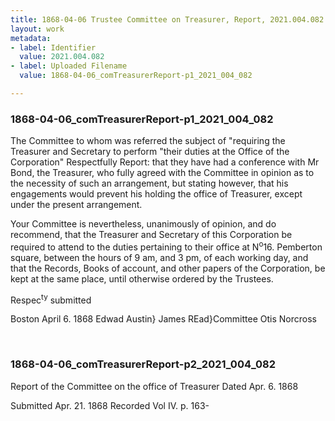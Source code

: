 ```yaml
---
title: 1868-04-06 Trustee Committee on Treasurer, Report, 2021.004.082
layout: work
metadata:
- label: Identifier
  value: 2021.004.082
- label: Uploaded Filename
  value: 1868-04-06_comTreasurerReport-p1_2021_004_082

---
```

<div class="pages">
<div id="page-1776008">
<h3><a name="page-1776008">1868-04-06_comTreasurerReport-p1_2021_004_082</a></h3>
<div class="page-content">
<p>The Committee to whom was referred the subject of <span class='line-break'> </span>"requiring the Treasurer and Secretary to perform <span class='line-break'> </span>"their duties at the Office of the Corporation"<span class='line-break'> </span>Respectfully Report:  that they have had a <span class='line-break'> </span>conference with Mr Bond, the Treasurer, who <span class='line-break'> </span>fully agreed with the Committee in opinion <span class='line-break'> </span>as to the necessity of such an arrangement,<span class='line-break'> </span>but stating however, that his engagements would <span class='line-break'> </span>prevent his holding the office of Treasurer, except <span class='line-break'> </span>under the present arrangement.</p>
<p>Your Committee is nevertheless, unanimously <span class='line-break'> </span>of opinion, and do recommend, that the Treasurer <span class='line-break'> </span>and Secretary of this Corporation be required to <span class='line-break'> </span>attend to the duties pertaining to their office<span class='line-break'> </span>at N<sup>o</sup>16. Pemberton square, between the hours <span class='line-break'> </span>of 9 am, and 3 pm, of each working day,<span class='line-break'> </span>and that the Records, Books of account, and <span class='line-break'> </span>other papers of the Corporation, be kept at <span class='line-break'> </span>the same place, until otherwise ordered by <span class='line-break'> </span>the Trustees.</p>
<p>Respec<sup>ty</sup> submitted</p>
<p>Boston April 6. 1868   Edwad Austin}<span class='line-break'> </span>James REad}Committee<span class='line-break'> </span>Otis Norcross</p>
</div>
</div>
<br />
<div id="page-1776009">
<h3><a name="page-1776009">1868-04-06_comTreasurerReport-p2_2021_004_082</a></h3>
<div class="page-content">
<p>Report of the Committee<span class='line-break'> </span>on<span class='line-break'> </span>the office of Treasurer<span class='line-break'> </span>Dated Apr. 6. 1868</p>
<p>Submitted Apr. 21. 1868<span class='line-break'> </span>Recorded Vol IV. p. 163-</p>
</div>
</div>
<br />
</div>
